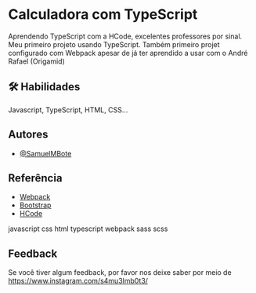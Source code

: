 # Calculadora com TypeScript

Aprendendo TypeScript com a HCode, excelentes professores por sinal.
Meu primeiro projeto usando TypeScript.
Também primeiro projet configurado com Webpack apesar de já ter aprendido a usar com o André Rafael (Origamid)

## 🛠 Habilidades

Javascript, TypeScript, HTML, CSS...

## Autores

- [@SamuelMBote](https://github.com/SamuelMBote)

## Referência

- [Webpack](https://webpack.js.org/)
- [Bootstrap](https://getbootstrap.com/)
- [HCode](https://hcode.com.br/)

javascript
css
html
typescript
webpack
sass
scss

## Feedback

Se você tiver algum feedback, por favor nos deixe saber por meio de https://www.instagram.com/s4mu3lmb0t3/
